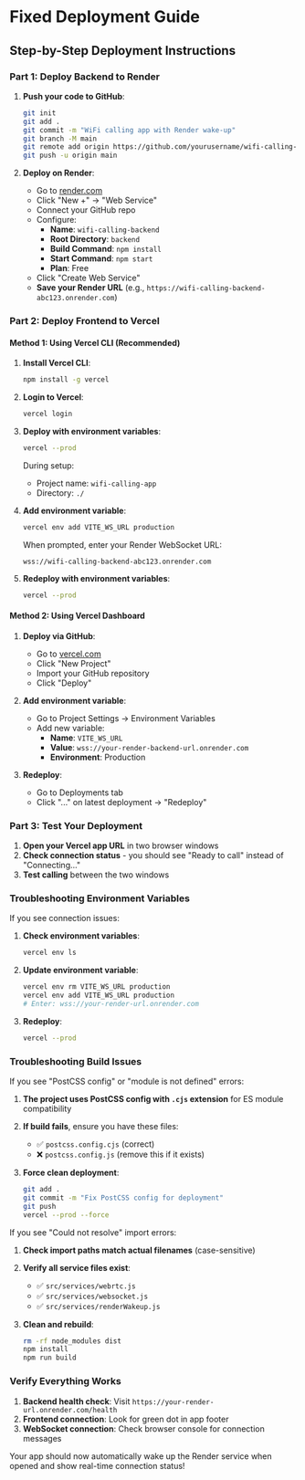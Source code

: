 # Fixed Deployment Guide

## Step-by-Step Deployment Instructions

### Part 1: Deploy Backend to Render

1. **Push your code to GitHub**:
   ```bash
   git init
   git add .
   git commit -m "WiFi calling app with Render wake-up"
   git branch -M main
   git remote add origin https://github.com/yourusername/wifi-calling-app.git
   git push -u origin main
   ```

2. **Deploy on Render**:
   - Go to [render.com](https://render.com)
   - Click "New +" → "Web Service"
   - Connect your GitHub repo
   - Configure:
     - **Name**: `wifi-calling-backend`
     - **Root Directory**: `backend`
     - **Build Command**: `npm install`
     - **Start Command**: `npm start`
     - **Plan**: Free
   - Click "Create Web Service"
   - **Save your Render URL** (e.g., `https://wifi-calling-backend-abc123.onrender.com`)

### Part 2: Deploy Frontend to Vercel

#### Method 1: Using Vercel CLI (Recommended)

1. **Install Vercel CLI**:
   ```bash
   npm install -g vercel
   ```

2. **Login to Vercel**:
   ```bash
   vercel login
   ```

3. **Deploy with environment variables**:
   ```bash
   vercel --prod
   ```
   
   During setup:
   - Project name: `wifi-calling-app`
   - Directory: `./`
   
4. **Add environment variable**:
   ```bash
   vercel env add VITE_WS_URL production
   ```
   When prompted, enter your Render WebSocket URL:
   ```
   wss://wifi-calling-backend-abc123.onrender.com
   ```

5. **Redeploy with environment variables**:
   ```bash
   vercel --prod
   ```

#### Method 2: Using Vercel Dashboard

1. **Deploy via GitHub**:
   - Go to [vercel.com](https://vercel.com)
   - Click "New Project"
   - Import your GitHub repository
   - Click "Deploy"

2. **Add environment variable**:
   - Go to Project Settings → Environment Variables
   - Add new variable:
     - **Name**: `VITE_WS_URL`
     - **Value**: `wss://your-render-backend-url.onrender.com`
     - **Environment**: Production

3. **Redeploy**:
   - Go to Deployments tab
   - Click "..." on latest deployment → "Redeploy"

### Part 3: Test Your Deployment

1. **Open your Vercel app URL** in two browser windows
2. **Check connection status** - you should see "Ready to call" instead of "Connecting..."
3. **Test calling** between the two windows

### Troubleshooting Environment Variables

If you see connection issues:

1. **Check environment variables**:
   ```bash
   vercel env ls
   ```

2. **Update environment variable**:
   ```bash
   vercel env rm VITE_WS_URL production
   vercel env add VITE_WS_URL production
   # Enter: wss://your-render-url.onrender.com
   ```

3. **Redeploy**:
   ```bash
   vercel --prod
   ```

### Troubleshooting Build Issues

If you see "PostCSS config" or "module is not defined" errors:

1. **The project uses PostCSS config with `.cjs` extension** for ES module compatibility
2. **If build fails**, ensure you have these files:
   - ✅ `postcss.config.cjs` (correct)
   - ❌ `postcss.config.js` (remove this if it exists)

3. **Force clean deployment**:
   ```bash
   git add .
   git commit -m "Fix PostCSS config for deployment"
   git push
   vercel --prod --force
   ```

If you see "Could not resolve" import errors:

1. **Check import paths match actual filenames** (case-sensitive)
2. **Verify all service files exist**:
   - ✅ `src/services/webrtc.js`
   - ✅ `src/services/websocket.js` 
   - ✅ `src/services/renderWakeup.js`

3. **Clean and rebuild**:
   ```bash
   rm -rf node_modules dist
   npm install
   npm run build
   ```

### Verify Everything Works

1. **Backend health check**: Visit `https://your-render-url.onrender.com/health`
2. **Frontend connection**: Look for green dot in app footer
3. **WebSocket connection**: Check browser console for connection messages

Your app should now automatically wake up the Render service when opened and show real-time connection status!
